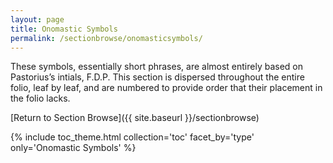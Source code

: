 ```yaml
---
layout: page
title: Onomastic Symbols
permalink: /sectionbrowse/onomasticsymbols/
---
```


These symbols, essentially short phrases, are almost entirely based on Pastorius’s intials, F.D.P. This section is dispersed throughout the entire folio, leaf by leaf, and are numbered to provide order that their placement in the folio lacks.

[Return to Section Browse]({{ site.baseurl }}/sectionbrowse)

{% include toc_theme.html collection='toc' facet_by='type' only='Onomastic Symbols' %}
